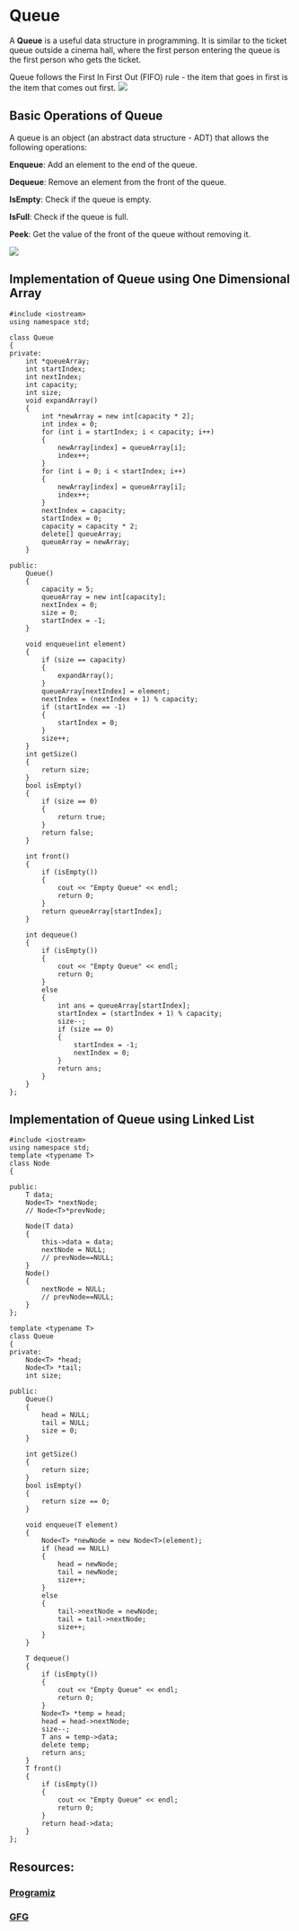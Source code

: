 # Queue

A **Queue** is a useful data structure in programming. It is similar to the ticket queue outside a cinema hall, where the first person entering the queue is the first person who gets the ticket.

Queue follows the First In First Out (FIFO) rule - the item that goes in first is the item that comes out first.
![](https://cdn.programiz.com/sites/tutorial2program/files/queue.png)

## **Basic Operations of Queue**


A queue is an object (an abstract data structure - ADT) that allows the following operations:

**Enqueue**: Add an element to the end of the queue.

**Dequeue**: Remove an element from the front of the queue.

**IsEmpty**: Check if the queue is empty.

**IsFull**: Check if the queue is full.

**Peek**: Get the value of the front of the queue without removing it.


![](https://cdn.programiz.com/sites/tutorial2program/files/Queue-program-enqueue-dequeue.png)


## **Implementation of Queue using One Dimensional Array**

```
#include <iostream>
using namespace std;

class Queue
{
private:
    int *queueArray;
    int startIndex;
    int nextIndex;
    int capacity;
    int size;
    void expandArray()
    {
        int *newArray = new int[capacity * 2];
        int index = 0;
        for (int i = startIndex; i < capacity; i++)
        {
            newArray[index] = queueArray[i];
            index++;
        }
        for (int i = 0; i < startIndex; i++)
        {
            newArray[index] = queueArray[i];
            index++;
        }
        nextIndex = capacity;
        startIndex = 0;
        capacity = capacity * 2;
        delete[] queueArray;
        queueArray = newArray;
    }

public:
    Queue()
    {
        capacity = 5;
        queueArray = new int[capacity];
        nextIndex = 0;
        size = 0;
        startIndex = -1;
    }

    void enqueue(int element)
    {
        if (size == capacity)
        {
            expandArray();
        }
        queueArray[nextIndex] = element;
        nextIndex = (nextIndex + 1) % capacity;
        if (startIndex == -1)
        {
            startIndex = 0;
        }
        size++;
    }
    int getSize()
    {
        return size;
    }
    bool isEmpty()
    {
        if (size == 0)
        {
            return true;
        }
        return false;
    }

    int front()
    {
        if (isEmpty())
        {
            cout << "Empty Queue" << endl;
            return 0;
        }
        return queueArray[startIndex];
    }

    int dequeue()
    {
        if (isEmpty())
        {
            cout << "Empty Queue" << endl;
            return 0;
        }
        else
        {
            int ans = queueArray[startIndex];
            startIndex = (startIndex + 1) % capacity;
            size--;
            if (size == 0)
            {
                startIndex = -1;
                nextIndex = 0;
            }
            return ans;
        }
    }
};
```
## **Implementation of Queue using Linked List**
```
#include <iostream>
using namespace std;
template <typename T>
class Node
{

public:
    T data;
    Node<T> *nextNode;
    // Node<T>*prevNode;

    Node(T data)
    {
        this->data = data;
        nextNode = NULL;
        // prevNode==NULL;
    }
    Node()
    {
        nextNode = NULL;
        // prevNode==NULL;
    }
};

template <typename T>
class Queue
{
private:
    Node<T> *head;
    Node<T> *tail;
    int size;

public:
    Queue()
    {
        head = NULL;
        tail = NULL;
        size = 0;
    }

    int getSize()
    {
        return size;
    }
    bool isEmpty()
    {
        return size == 0;
    }

    void enqueue(T element)
    {
        Node<T> *newNode = new Node<T>(element);
        if (head == NULL)
        {
            head = newNode;
            tail = newNode;
            size++;
        }
        else
        {
            tail->nextNode = newNode;
            tail = tail->nextNode;
            size++;
        }
    }

    T dequeue()
    {
        if (isEmpty())
        {
            cout << "Empty Queue" << endl;
            return 0;
        }
        Node<T> *temp = head;
        head = head->nextNode;
        size--;
        T ans = temp->data;
        delete temp;
        return ans;
    }
    T front()
    {
        if (isEmpty())
        {
            cout << "Empty Queue" << endl;
            return 0;
        }
        return head->data;
    }
};
```
## Resources:
### [Programiz](https://www.programiz.com/dsa/queue)
### [GFG](https://www.geeksforgeeks.org/queue-data-structure/)


